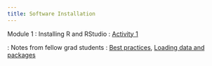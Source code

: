 ```yaml
---
title: Software Installation
---
```


Module 1
: Installing R and RStudio
  : [Activity 1](https://wfu-r-resources.github.io/activities/software_installation/)
  
: Notes from fellow grad students
  : [Best practices](https://wfu-r-resources.github.io/resources/BestPracticesGrads.html), [Loading data and packages](https://wfu-r-resources.github.io/resources/LoadingDataPackagesGrads.html)
